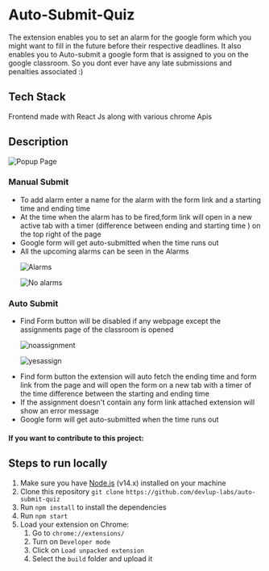 # Auto-Submit-Quiz

The extension enables you to set an alarm for the google form which you might want to fill in the future before their respective deadlines. It also enables you to Auto-submit a google form that is assigned to you on the google classroom.
So you dont ever have any late submissions and penalties associated :)

## Tech Stack

Frontend made with React Js along with various chrome Apis

## Description

![Popup Page](assets\popup.jpeg)

### Manual Submit

<ul>
  <li> To add alarm enter a name for the alarm with the form link and a starting time and ending time</li>
  <li>At the time when the alarm has to be fired,form link will open in a new active tab with a timer (difference between ending and starting time ) on the top right of the page</li>
  <li>Google form will get auto-submitted when the time runs out  </li>
  <li>All the upcoming alarms can be seen in the Alarms </li>

![Alarms](assets\alarms.jpeg)

![No alarms](assets\noalarm.jpeg)

</ul>

### Auto Submit

<ul>
  <li>Find Form button will be disabled if any webpage except the assignments page of the classroom is opened</li>

![noassignment](assets\NOASSIGNMENT.jpeg)

![yesassign](assets\yesassgnment.jpeg)

  <li> Find form button the extension will auto fetch the ending time and form link from the page and will open the form on a new tab with a timer of the time difference between the starting and ending time
</li>
  <li>If the assignment doesn't contain any form link attached extension will show an error message </li>
  <li>Google form will get auto-submitted when the time runs out</li>
</ul>

#### If you want to contribute to this project:

## Steps to run locally

1. Make sure you have [Node.js](https://nodejs.org/en/download/) (v14.x) installed on your machine
1. Clone this repository `git clone` `https://github.com/devlup-labs/auto-submit-quiz`
1. Run `npm install` to install the dependencies
1. Run `npm start`
1. Load your extension on Chrome:
   1. Go to `chrome://extensions/`
   1. Turn on `Developer mode`
   1. Click on `Load unpacked extension`
   1. Select the `build` folder and upload it
